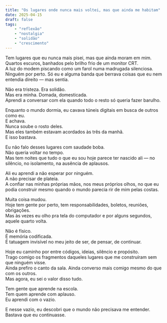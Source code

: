 ```yaml
---
title: "Os lugares onde nunca mais voltei, mas que ainda me habitam"
date: 2025-04-15
draft: false
tags: 
    - "reflexão" 
    - "nostalgia" 
    - "solidão"
    - "crescimento"
---
```


Tem lugares que eu nunca mais pisei, mas que ainda moram em mim.  
Quartos escuros, banhados pelo brilho frio de um monitor CRT.  
A luz do modem piscando como um farol numa madrugada silenciosa.  
Ninguém por perto. Só eu e alguma banda que berrava coisas que eu nem entendia direito — mas sentia.

Não era tristeza. Era solidão.  
Mas era minha. Domada, domesticada.  
Aprendi a conversar com ela quando todo o resto só queria fazer barulho.

Enquanto o mundo dormia, eu cavava túneis digitais em busca de outros como eu.  
E achava.  
Nunca soube o rosto deles.  
Mas eles também estavam acordados às três da manhã.  
E isso bastava.

Eu não falo desses lugares com saudade boba.  
Não queria voltar no tempo.  
Mas tem noites que tudo o que eu sou hoje parece ter nascido ali — no silêncio, no isolamento, na ausência de aplausos.

Ali eu aprendi a não esperar por ninguém.  
A não precisar de plateia.  
A confiar nas minhas próprias mãos, nos meus próprios olhos, no que eu podia construir mesmo quando o mundo parecia rir de mim pelas costas.

Muita coisa mudou.  
Hoje tem gente por perto, tem responsabilidades, boletos, reuniões, obrigações.  
Mas às vezes eu olho pra tela do computador e por alguns segundos, aquele quarto volta.

Não é físico.  
É memória codificada.  
É tatuagem invisível no meu jeito de ser, de pensar, de continuar.

Hoje eu caminho por entre códigos, ideias, silêncio e propósito.  
Trago comigo os fragmentos daqueles lugares que me construíram sem que ninguém visse.  
Ainda prefiro o canto da sala. Ainda converso mais comigo mesmo do que com os outros.  
Mas agora, eu sei o valor disso tudo.

Tem gente que aprende na escola.  
Tem quem aprende com aplauso.  
Eu aprendi com o vazio.

E nesse vazio, eu descobri que o mundo não precisava me entender.  
Bastava que eu continuasse.
